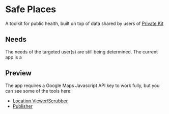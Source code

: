 # Safe Places

A toolkit for public health, built on top of data shared by users of [Private Kit](https://github.com/tripleblindmarket/private-kit)

## Needs

The needs of the targeted user(s) are still being determined.  The current app is a 

## Preview

The app requires a Google Maps Javascript API key to work fully, but you can see some of the tools here:
* [Location Viewer/Scrubber](https://raw.githack.com/tripleblindmarket/safe-places/master/location-scrubber/index.html)
* [Publisher](https://raw.githack.com/tripleblindmarket/safe-places/master/publisher/index.html)
